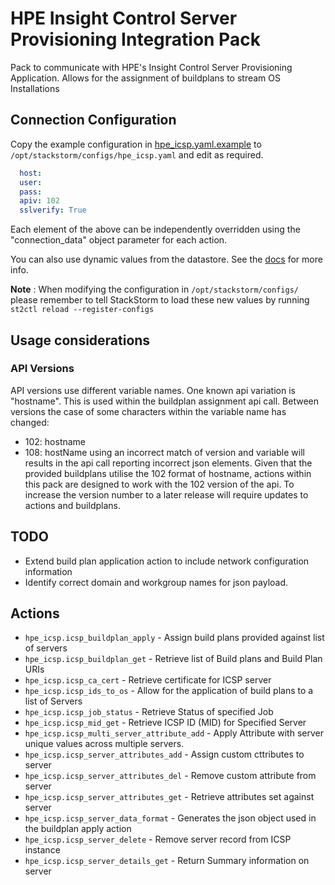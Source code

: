 # HPE Insight Control Server Provisioning Integration Pack

Pack to communicate with HPE's Insight Control Server Provisioning Application. Allows for the assignment of buildplans to stream OS Installations 

## Connection Configuration

Copy the example configuration in [hpe_icsp.yaml.example](./hpe_icsp.yaml.example)
to `/opt/stackstorm/configs/hpe_icsp.yaml` and edit as required.

```yaml
  host:
  user:
  pass:
  apiv: 102
  sslverify: True
```
Each element of the above can be independently overridden using the "connection_data" object parameter for each action.

You can also use dynamic values from the datastore. See the
[docs](https://docs.stackstorm.com/reference/pack_configs.html) for more info.

**Note** : When modifying the configuration in `/opt/stackstorm/configs/` please
           remember to tell StackStorm to load these new values by running
           `st2ctl reload --register-configs`

## Usage considerations
### API Versions
API versions use different variable names. One known api variation is "hostname". This is used within the buildplan assignment api call.
Between versions the case of some characters within the variable name has changed:
* 102: hostname
* 108: hostName
using an incorrect match of version and variable will results in the api call reporting incorrect json elements. Given that the provided buildplans utilise the 102 format of hostname, actions within this pack are designed to work with the 102 version of the api.
To increase the version number to a later release will require updates to actions and buildplans.

## TODO
* Extend build plan application action to include network configuration information
* Identify correct domain and workgroup names for json payload.

## Actions

* `hpe_icsp.icsp_buildplan_apply` - Assign build plans provided against list of servers
* `hpe_icsp.icsp_buildplan_get` - Retrieve list of Build plans and Build Plan URIs
* `hpe_icsp.icsp_ca_cert` - Retrieve certificate for ICSP server
* `hpe_icsp.icsp_ids_to_os` - Allow for the application of build plans to a list of Servers
* `hpe_icsp.icsp_job_status` - Retrieve Status of specified Job
* `hpe_icsp.icsp_mid_get` - Retrieve ICSP ID (MID) for Specified Server
* `hpe_icsp.icsp_multi_server_attribute_add` - Apply Attribute with server unique values across multiple servers.
* `hpe_icsp.icsp_server_attributes_add` - Assign custom cttributes to server
* `hpe_icsp.icsp_server_attributes_del` - Remove custom attribute from server
* `hpe_icsp.icsp_server_attributes_get` - Retrieve attributes set against server
* `hpe_icsp.icsp_server_data_format` - Generates the json object used in the buildplan apply action
* `hpe_icsp.icsp_server_delete` - Remove server record from ICSP instance
* `hpe_icsp.icsp_server_details_get` - Return Summary information on server
